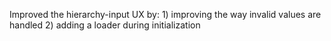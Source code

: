 


Improved the hierarchy-input UX by:
    1) improving the way invalid values are handled
    2) adding a loader during initialization